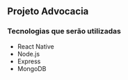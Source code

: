 <h2>Projeto Advocacia</h2>
<h3>Tecnologias que serão utilizadas</h3>
<ul>
  <li>React Native</li>
  <li>Node.js</li>
  <li>Express</li>
  <li>MongoDB</li>
</ul>
